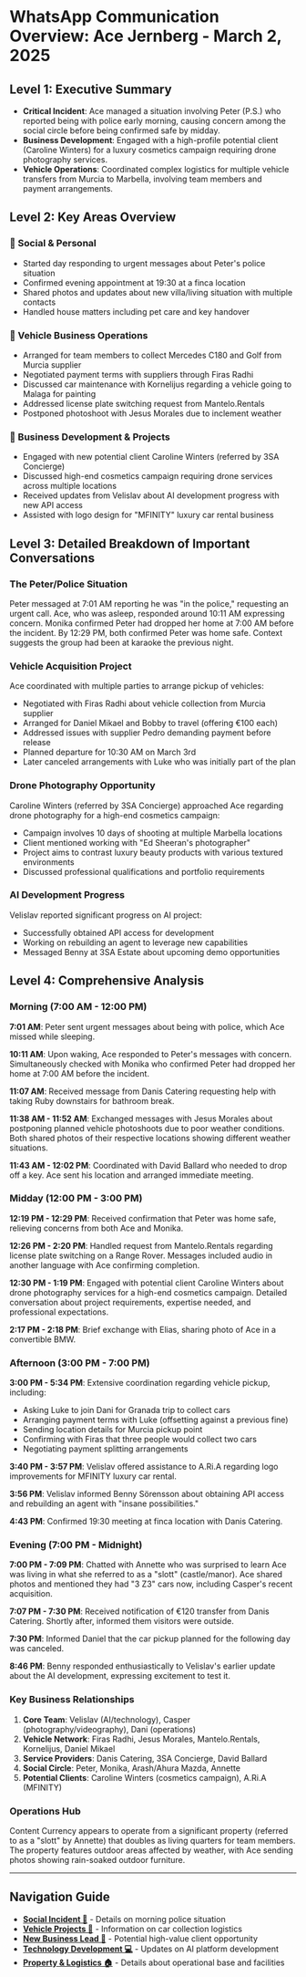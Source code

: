 # WhatsApp Communication Overview: Ace Jernberg - March 2, 2025

## Level 1: Executive Summary

- **Critical Incident**: Ace managed a situation involving Peter (P.S.) who reported being with police early morning, causing concern among the social circle before being confirmed safe by midday.
- **Business Development**: Engaged with a high-profile potential client (Caroline Winters) for a luxury cosmetics campaign requiring drone photography services.
- **Vehicle Operations**: Coordinated complex logistics for multiple vehicle transfers from Murcia to Marbella, involving team members and payment arrangements.

## Level 2: Key Areas Overview

### 👥 Social & Personal
- Started day responding to urgent messages about Peter's police situation
- Confirmed evening appointment at 19:30 at a finca location
- Shared photos and updates about new villa/living situation with multiple contacts
- Handled house matters including pet care and key handover

### 🚗 Vehicle Business Operations
- Arranged for team members to collect Mercedes C180 and Golf from Murcia supplier
- Negotiated payment terms with suppliers through Firas Radhi
- Discussed car maintenance with Kornelijus regarding a vehicle going to Malaga for painting
- Addressed license plate switching request from Mantelo.Rentals
- Postponed photoshoot with Jesus Morales due to inclement weather

### 🎯 Business Development & Projects
- Engaged with new potential client Caroline Winters (referred by 3SA Concierge)
- Discussed high-end cosmetics campaign requiring drone services across multiple locations
- Received updates from Velislav about AI development progress with new API access
- Assisted with logo design for "MFINITY" luxury car rental business

## Level 3: Detailed Breakdown of Important Conversations

### The Peter/Police Situation
Peter messaged at 7:01 AM reporting he was "in the police," requesting an urgent call. Ace, who was asleep, responded around 10:11 AM expressing concern. Monika confirmed Peter had dropped her home at 7:00 AM before the incident. By 12:29 PM, both confirmed Peter was home safe. Context suggests the group had been at karaoke the previous night.

### Vehicle Acquisition Project
Ace coordinated with multiple parties to arrange pickup of vehicles:
- Negotiated with Firas Radhi about vehicle collection from Murcia supplier
- Arranged for Daniel Mikael and Bobby to travel (offering €100 each)
- Addressed issues with supplier Pedro demanding payment before release
- Planned departure for 10:30 AM on March 3rd
- Later canceled arrangements with Luke who was initially part of the plan

### Drone Photography Opportunity
Caroline Winters (referred by 3SA Concierge) approached Ace regarding drone photography for a high-end cosmetics campaign:
- Campaign involves 10 days of shooting at multiple Marbella locations
- Client mentioned working with "Ed Sheeran's photographer"
- Project aims to contrast luxury beauty products with various textured environments
- Discussed professional qualifications and portfolio requirements

### AI Development Progress
Velislav reported significant progress on AI project:
- Successfully obtained API access for development
- Working on rebuilding an agent to leverage new capabilities
- Messaged Benny at 3SA Estate about upcoming demo opportunities

## Level 4: Comprehensive Analysis

### Morning (7:00 AM - 12:00 PM)
**7:01 AM**: Peter sent urgent messages about being with police, which Ace missed while sleeping.

**10:11 AM**: Upon waking, Ace responded to Peter's messages with concern. Simultaneously checked with Monika who confirmed Peter had dropped her home at 7:00 AM before the incident.

**11:07 AM**: Received message from Danis Catering requesting help with taking Ruby downstairs for bathroom break.

**11:38 AM - 11:52 AM**: Exchanged messages with Jesus Morales about postponing planned vehicle photoshoots due to poor weather conditions. Both shared photos of their respective locations showing different weather situations.

**11:43 AM - 12:02 PM**: Coordinated with David Ballard who needed to drop off a key. Ace sent his location and arranged immediate meeting.

### Midday (12:00 PM - 3:00 PM)
**12:19 PM - 12:29 PM**: Received confirmation that Peter was home safe, relieving concerns from both Ace and Monika.

**12:26 PM - 2:20 PM**: Handled request from Mantelo.Rentals regarding license plate switching on a Range Rover. Messages included audio in another language with Ace confirming completion.

**12:30 PM - 1:19 PM**: Engaged with potential client Caroline Winters about drone photography services for a high-end cosmetics campaign. Detailed conversation about project requirements, expertise needed, and professional expectations.

**2:17 PM - 2:18 PM**: Brief exchange with Elias, sharing photo of Ace in a convertible BMW.

### Afternoon (3:00 PM - 7:00 PM)
**3:00 PM - 5:34 PM**: Extensive coordination regarding vehicle pickup, including:
- Asking Luke to join Dani for Granada trip to collect cars
- Arranging payment terms with Luke (offsetting against a previous fine)
- Sending location details for Murcia pickup point
- Confirming with Firas that three people would collect two cars
- Negotiating payment splitting arrangements

**3:40 PM - 3:57 PM**: Velislav offered assistance to A.Ri.A regarding logo improvements for MFINITY luxury car rental.

**3:56 PM**: Velislav informed Benny Sörensson about obtaining API access and rebuilding an agent with "insane possibilities."

**4:43 PM**: Confirmed 19:30 meeting at finca location with Danis Catering.

### Evening (7:00 PM - Midnight)
**7:00 PM - 7:09 PM**: Chatted with Annette who was surprised to learn Ace was living in what she referred to as a "slott" (castle/manor). Ace shared photos and mentioned they had "3 Z3" cars now, including Casper's recent acquisition.

**7:07 PM - 7:30 PM**: Received notification of €120 transfer from Danis Catering. Shortly after, informed them visitors were outside.

**7:30 PM**: Informed Daniel that the car pickup planned for the following day was canceled.

**8:46 PM**: Benny responded enthusiastically to Velislav's earlier update about the AI development, expressing excitement to test it.

### Key Business Relationships
1. **Core Team**: Velislav (AI/technology), Casper (photography/videography), Dani (operations)
2. **Vehicle Network**: Firas Radhi, Jesus Morales, Mantelo.Rentals, Kornelijus, Daniel Mikael
3. **Service Providers**: Danis Catering, 3SA Concierge, David Ballard
4. **Social Circle**: Peter, Monika, Arash/Ahura Mazda, Annette
5. **Potential Clients**: Caroline Winters (cosmetics campaign), A.Ri.A (MFINITY)

### Operations Hub
Content Currency appears to operate from a significant property (referred to as a "slott" by Annette) that doubles as living quarters for team members. The property features outdoor areas affected by weather, with Ace sending photos showing rain-soaked outdoor furniture.

---

## Navigation Guide
- **[Social Incident 🚨](#the-peterpeter-situation)** - Details on morning police situation
- **[Vehicle Projects 🚗](#vehicle-acquisition-project)** - Information on car collection logistics
- **[New Business Lead 💼](#drone-photography-opportunity)** - Potential high-value client opportunity
- **[Technology Development 💻](#ai-development-progress)** - Updates on AI platform development
- **[Property & Logistics 🏠](#operations-hub)** - Details about operational base and facilities